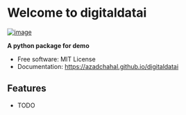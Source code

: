 # Welcome to digitaldatai


[![image](https://img.shields.io/pypi/v/digitaldatai.svg)](https://pypi.python.org/pypi/digitaldatai)


**A python package for demo**


-   Free software: MIT License
-   Documentation: <https://azadchahal.github.io/digitaldatai>
    

## Features

-   TODO
